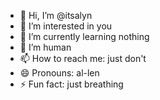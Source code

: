 - 👋 Hi, I’m @itsalyn
- 👀 I’m interested in you
- 🌱 I’m currently learning nothing
- 💞️ I’m human
- 📫 How to reach me: just don't 
- 😄 Pronouns: al-len
- ⚡ Fun fact: just breathing

<!---
itsalyn/itsalyn is a ✨ special ✨ repository because its `README.md` (this file) appears on your GitHub profile.
You can click the Preview link to take a look at your changes.
--->
